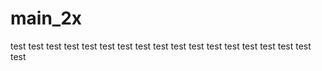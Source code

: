 # main_2x
test
test
test
test
test
test
test
test
test
test
test
test
test
test
test
test
test
test
